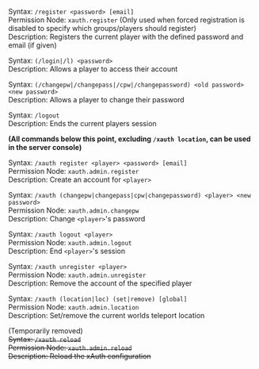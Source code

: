 Syntax: `/register <password> [email]`  
Permission Node: `xauth.register` (Only used when forced registration is disabled to specify which groups/players should register)  
Description: Registers the current player with the defined password and email (if given)

Syntax: `(/login|/l) <password>`  
Description: Allows a player to access their account  

Syntax: `(/changepw|/changepass|/cpw|/changepassword) <old password> <new password>`  
Description: Allows a player to change their password

Syntax: `/logout`  
Description: Ends the current players session

**(All commands below this point, excluding `/xauth location`, can be used in the server console)**

Syntax: `/xauth register <player> <password> [email]`  
Permission Node: `xauth.admin.register`  
Description: Create an account for `<player>`

Syntax: `/xauth (changepw|changepass|cpw|changepassword) <player> <new password>`  
Permission Node: `xauth.admin.changepw`  
Description: Change `<player>`'s password

Syntax: `/xauth logout <player>`  
Permission Node: `xauth.admin.logout`  
Description: End `<player>`'s session

Syntax: `/xauth unregister <player>`  
Permission Node: `xauth.admin.unregister`  
Description: Remove the account of the specified player

Syntax: `/xauth (location|loc) (set|remove) [global]`  
Permission Node: `xauth.admin.location`  
Description: Set/remove the current worlds teleport location

(Temporarily removed)  
~~Syntax: `/xauth reload`~~  
~~Permission Node: `xauth.admin.reload`~~  
~~Description: Reload the xAuth configuration~~
